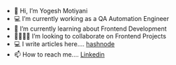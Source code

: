 - 👋 Hi, I’m Yogesh Motiyani
- 💻 I’m currently working as a QA Automation Engineer
- 🌱 I’m currently learning about Frontend Development
- 🫱🏻‍🫲🏼 I’m looking to collaborate on Frontend Projects
- 💻 I write articles here.... [hashnode](https://yogeshmotiyani.hashnode.dev/)
- 📫 How to reach me.... [Linkedin](https://www.linkedin.com/in/yogesh-motiyani/)

<!---
yogeshmotiyani12/yogeshmotiyani12 is a ✨ special ✨ repository because its `README.md` (this file) appears on your GitHub profile.
You can click the Preview link to take a look at your changes.
--->
